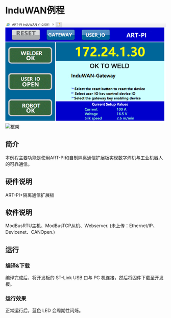 # InduWAN例程
![webserver](https://github.com/Zero-Robot/InduWAN/blob/main/web.PNG)
![框架](https://github.com/Zero-Robot/InduWAN/blob/main/框架.PNG)
## 简介

本例程主要功能是使用ART-PI和自制隔离通信扩展板实现数字焊机与工业机器人的可靠通信。

## 硬件说明
ART-PI+隔离通信扩展板

## 软件说明
ModBusRTU主机、ModBusTCP从机、Webserver.
(未上传：Ethernet/IP、Devicenet、CANOpen.)

## 运行
### 编译&下载

编译完成后，将开发板的 ST-Link USB 口与 PC 机连接，然后将固件下载至开发板。

### 运行效果

正常运行后，蓝色 LED 会周期性闪烁。

